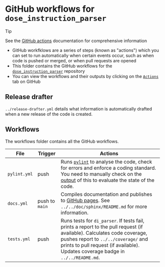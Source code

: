# GitHub workflows for `dose_instruction_parser`

> [!TIP]
> See the [GitHub actions](https://docs.github.com/en/actions) documentation for comprehensive information

* GitHub workfklows are a series of steps (known as "actions") which you can set to run automatically when certain events occur, such as when code is pushed or merged, or when pull requests are opened
* This folder contains the GitHub workflows for the [`dose_instruction_parser`](https://github.com/Public-Health-Scotland/dose_instruction_parser/) repository
* You can view the workflows and their outputs by clicking on the [`Actions`](https://github.com/Public-Health-Scotland/dose_instruction_parser/actions) tab on GitHub

## Release drafter

`../release-drafter.yml` details what information is automatically drafted when a new release of the code is created.

## Workflows

The workflows folder contains all the GitHub workflows.

| File | Trigger | Actions |
| -- | -- | -- |
| `pylint.yml` | push | Runs [`pylint`](https://pypi.org/project/pylint/) to analyse the code, check for errors and enforce a coding standard. You need to manually check on the [output](https://github.com/Public-Health-Scotland/dose_instruction_parser/actions/workflows/pylint.yml) of this to evaluate the state of the code. |
| `docs.yml` | push to `main` | Compiles documentation and publishes to [GitHub pages](https://public-health-scotland.github.io/dose_instruction_parser/). See `../../doc/sphinx/README.md` for more information.|
| `tests.yml` | push | Runs tests for `di_parser`. If tests fail, prints a report to the pull request (if available). Calculates code coverage, pushes report to `../../coverage/` and prints to pull request (if available). Updates coverage badge in `../../README.md`.|
